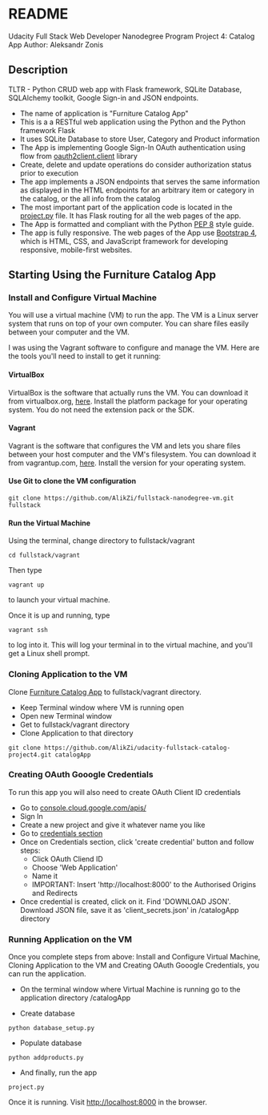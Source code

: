 # README

Udacity Full Stack Web Developer Nanodegree Program
Project 4: Catalog App
Author: Aleksandr Zonis

## Description

TLTR - Python CRUD web app with Flask framework, SQLite Database, SQLAlchemy toolkit, Google Sign-in and JSON endpoints.

- The name of application is "Furniture Catalog App"
- This is a a RESTful web application using the Python and the Python framework Flask
- It uses SQLite Database to store User, Category and Product information
- The App is implementing Google Sign-In OAuth authentication using flow from [oauth2client.client](https://oauth2client.readthedocs.io/en/latest/source/oauth2client.client.html) library
- Create, delete and update operations do consider authorization status prior to execution
- The app implements a JSON endpoints that serves the same information as displayed in the HTML endpoints for an arbitrary item or category in the catalog, or the all info from the catalog
- The most important part of the application code is located in the [project.py](project.py) file.
It has Flask routing for all the web pages of the app.
- The App is formatted and compliant with the Python [PEP 8](https://www.python.org/dev/peps/pep-0008/) style guide.
- The app is fully responsive. The web pages of the App use [Bootstrap 4](https://getbootstrap.com/docs/4.0/getting-started/introduction/), which is HTML, CSS, and JavaScript framework for developing responsive, mobile-first websites.


## Starting Using the Furniture Catalog App

### Install and Configure Virtual Machine

You will use a virtual machine (VM) to run the app. The VM is a Linux server system that runs on top of your own computer. You can share files easily between your computer and the VM.

I was using the Vagrant software to configure and manage the VM. Here are the tools you'll need to install to get it running: 

#### VirtualBox
VirtualBox is the software that actually runs the VM. You can download it from virtualbox.org, [here](https://www.virtualbox.org/wiki/Downloads). Install the platform package for your operating system.  You do not need the extension pack or the SDK.

#### Vagrant
Vagrant is the software that configures the VM and lets you share files between your host computer and the VM's filesystem.  You can download it from vagrantup.com, [here](https://www.vagrantup.com/downloads.html). Install the version for your operating system.

#### Use Git to clone the VM configuration

```shell
git clone https://github.com/AlikZi/fullstack-nanodegree-vm.git fullstack
```

#### Run the Virtual Machine

Using the terminal, change directory to fullstack/vagrant 

```shell
cd fullstack/vagrant
```

Then type 

```shell
vagrant up
```
to launch your virtual machine. 

Once it is up and running, type 

```shell
vagrant ssh
``` 
to log into it. This will log your terminal in to the virtual machine, and you'll get a Linux shell prompt.

### Cloning Application to the VM

Clone [Furniture Catalog App](https://github.com/AlikZi/udacity-fullstack-catalog-project4.git) to fullstack/vagrant directory. 
- Keep Terminal window where VM is running open 
- Open new Terminal window
- Get to fullstack/vagrant directory
- Clone Application to that directory

```shell
git clone https://github.com/AlikZi/udacity-fullstack-catalog-project4.git catalogApp
```

### Creating OAuth Gooogle Credentials

To run this app you will also need to create OAuth Client ID credentials

- Go to [console.cloud.google.com/apis/](https://console.cloud.google.com/apis/)
- Sign In
- Create a new project and give it whatever name you like
- Go to [credentials section](https://console.cloud.google.com/apis/credentials)
- Once on Credentials section, click 'create credential' button and follow steps:
	- Click OAuth Cliend ID
	- Choose 'Web Application'
	- Name it
	- IMPORTANT: Insert 'http://localhost:8000' to the Authorised Origins and Redirects
- Once credential is created, click on it. Find 'DOWNLOAD JSON'. Download JSON file, save it as 'client_secrets.json' in /catalogApp directory

### Running Application on the VM

Once you complete steps from above: Install and Configure Virtual Machine, Cloning Application to the VM and Creating OAuth Gooogle Credentials, you can run the application.

- On the terminal window where Virtual Machine is running go to the application directory /catalogApp

- Create database

```shell
python database_setup.py
```

- Populate database

```shell
python addproducts.py
```

- And finally, run the app

```shell
project.py
```

Once it is running. Visit [http://localhost:8000](http://localhost:8000) in the browser.


 
